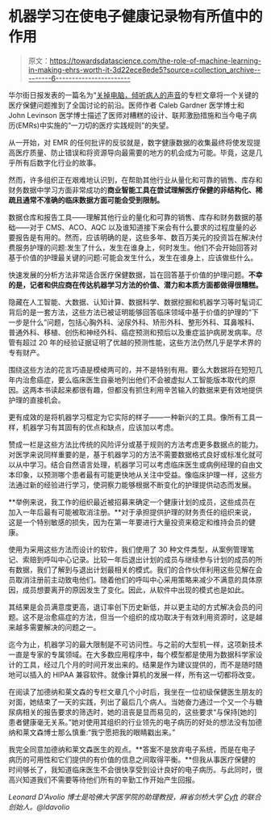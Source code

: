 # 机器学习在使电子健康记录物有所值中的作用

> 原文：<https://towardsdatascience.com/the-role-of-machine-learning-in-making-ehrs-worth-it-3d22ece8ede5?source=collection_archive---------6----------------------->

华尔街日报发表的一篇名为“[关掉电脑，倾听病人的声音](http://www.wsj.com/articles/turn-off-the-computer-and-listen-to-the-patient-1474498203)的专栏文章将一个关键的医疗保健问题推到了全国讨论的前沿。医师作者 Caleb Gardner 医学博士和 John Levinson 医学博士描述了医师对糟糕的设计、联邦激励措施和当今电子病历(EMRs)中实施的“一刀切的医疗实践规则”的失望。

从一开始，对 EMR 的任何批评的反驳就是，数字健康数据的收集最终将使发现提高医疗质量、防止错误和将资源导向最需要的地方的机会成为可能。毕竟，这是几乎所有后数字化行业的故事。

然而，许多组织正在艰难地认识到，在帮助其他行业从量化和可靠的销售、库存和财务数据中学习方面非常成功的**商业智能工具在尝试理解医疗保健的非结构化、稀疏且通常不准确的临床数据方面可能会受到限制。**

数据仓库和报告工具——理解其他行业的量化和可靠的销售、库存和财务数据的基础——对于 CMS、ACO、AQC 以及谁知道接下来会有什么要求的过程度量的必要报告是有用的。然而，应该明确的是，这些多年、数百万美元的投资旨在解决付费服务护理的问题:发生了什么，发生在谁身上，何时发生。他们不会开始回答对基于价值的护理最关键的问题:可能会发生什么，发生在谁身上，应该做些什么。

快速发展的分析方法非常适合医疗保健数据，旨在回答基于价值的护理问题。**不幸的是，记者和供应商在传达机器学习方法的价值、潜力和本质方面都做得很糟糕。**

隐藏在人工智能、大数据、认知计算、数据科学、数据挖掘和机器学习等时髦词汇背后的是一套方法，这些方法已被证明能够回答临床领域中基于价值的护理的“下一步是什么”问题，包括心胸外科、泌尿外科、矫形外科、整形外科、耳鼻喉科、普通外科、移植、创伤和神经外科、癌症预测和预后以及重症监护病房发病率。尽管有超过 20 年的经验证据证明了优越的预测性能，这些方法仍然几乎是学术界的专有财产。

围绕这些方法的花言巧语是模棱两可的，并不是特别有用。要么大数据将在短短几年内治愈癌症，要么临床医生自豪地列出他们不会被虚拟人工智能版本取代的原因。这两本书读起来都很有趣，但都没有抓住利用辛苦输入的数据来更有效地提供护理的直接机会。

更有成效的是将机器学习框定为它实际的样子——一种新兴的工具。像所有工具一样，机器学习有其固有的优点和缺点，应该加以考虑。

赞成一栏是这些方法比传统的风险评分或基于规则的方法考虑更多数据点的能力。对医学来说同样重要的是，基于机器学习的方法不需要数据格式良好或标准化就可以从中学习。结合自然语言处理，机器学习可以考虑临床医生或病例经理的自由文本印象，以预测哪个患者最有可能更快地从关注中受益。像临床护理一样，这些方法通过新的经验进行学习，使洞察力能够根据不断变化的护理提供动态而发展。

**举例来说，我工作的组织最近被招募来确定一个健康计划的成员，这些成员在加入一年后最有可能被取消注册。**对于承担提供护理的财务责任的组织来说，这是一个特别敏感的损失，因为在第一年要进行大量投资来稳定和维持会员的健康。

使用为采用这些方法而设计的软件，我们使用了 30 种文件类型，从案例管理笔记、索赔到呼叫中心记录。比较一年后退出计划的成员与继续参与计划的成员的所有数据，我们了解到与退出计划最相关的模式。我们的合作伙伴利用这些见解在会员取消注册前主动致电他们。随着他们的呼叫中心采用策略来减少不满意的具体原因，成员想要离开的原因发生了变化。因此，从软件中出现的模式也是如此。

其结果是会员满意度更高，退订率创下历史新低，并以更主动的方式解决会员的问题。这不是治愈癌症的方法，但当一个组织的成功取决于有效利用资源时，这是越来越多需要解决的问题之一。

迄今为止，机器学习的最大限制是不可访问性。与之前的大型机一样，这项新技术一直是专家的专属领域。在大多数应用程序中，每个模型都是使用为数据科学家设计的工具，经过几个月的时间开发出来的。结果是作为建议提供的，而不是随时随地可以插入的 HIPAA 兼容软件。就像计算机的发展一样，所有这一切都将改变。

在阅读了加德纳和莱文森的专栏文章几个小时后，我坐在一位初级保健医生朋友的对面，她结束了一天的实践，列出了最后几个病人。当她奋力通过一个又一个与糖尿病相关的报告要求的筛选时，她的沮丧是显而易见的，这些要求“与保持[她的]患者健康毫无关系。”她对使用其组织的行业领先的电子病历的好处的想法没有加德纳和莱文森博士那么慎重:“我宁愿把我的眼睛戳出来。”

我完全同意加德纳和莱文森医生的观点。**答案不是放弃电子系统，而是在电子病历的可用性和它们提供的有价值的信息之间取得平衡。**但我从事医疗保健的时间够长了，我知道临床医生不会很快享受到设计良好的电子病历。与此同时，很高兴知道我们不需要等待他们所有的辛勤工作开始产生回报。

*Leonard D'Avolio 博士是哈佛大学医学院的助理教授，麻省剑桥大学* [*Cyft*](https://www.cyft.com/) *的联合创始人。@ldavolio*